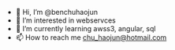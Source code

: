 - 👋 Hi, I’m @benchuhaojun
- 👀 I’m interested in webservces
- 🌱 I’m currently learning awss3, angular, sql
- 📫 How to reach me chu_haojun@hotmail.com

<!---
benchuhaojun/benchuhaojun is a ✨ special ✨ repository because its `README.md` (this file) appears on your GitHub profile.
You can click the Preview link to take a look at your changes.
--->
